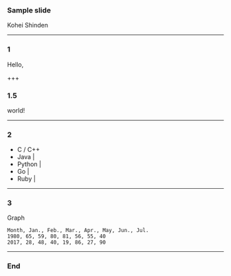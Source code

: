 ### Sample slide


Kohei Shinden


---


### 1


Hello,


+++


### 1.5


world!


---


### 2


- C / C++
- Java |
- Python |
- Go |
- Ruby |


---


### 3


Graph

<canvas data-chart="radar">


    Month, Jan., Feb., Mar., Apr., May, Jun., Jul.
    1980, 65, 59, 80, 81, 56, 55, 40
    2017, 28, 48, 40, 19, 86, 27, 90


</canvas>


---


### End
